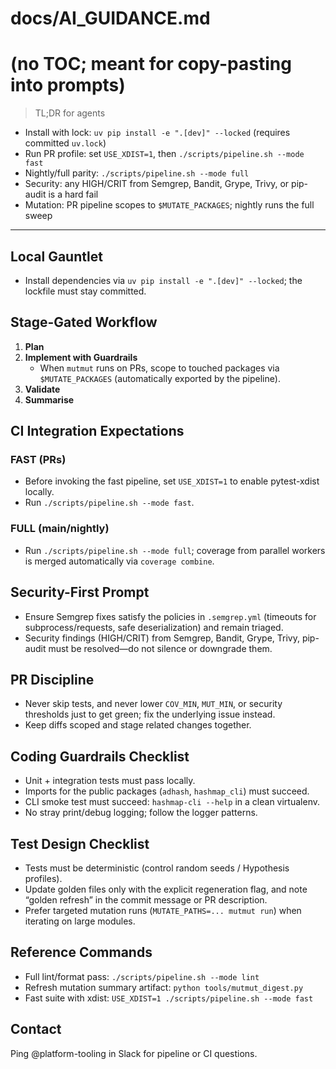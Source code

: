# docs/AI_GUIDANCE.md
# (no TOC; meant for copy-pasting into prompts)

> TL;DR for agents
- Install with lock: `uv pip install -e ".[dev]" --locked` (requires committed `uv.lock`)
- Run PR profile: set `USE_XDIST=1`, then `./scripts/pipeline.sh --mode fast`
- Nightly/full parity: `./scripts/pipeline.sh --mode full`
- Security: any HIGH/CRIT from Semgrep, Bandit, Grype, Trivy, or pip-audit is a hard fail
- Mutation: PR pipeline scopes to `$MUTATE_PACKAGES`; nightly runs the full sweep

---

## Local Gauntlet
- Install dependencies via `uv pip install -e ".[dev]" --locked`; the lockfile must stay committed.

## Stage-Gated Workflow
1. **Plan**
2. **Implement with Guardrails**
   - When `mutmut` runs on PRs, scope to touched packages via `$MUTATE_PACKAGES` (automatically exported by the pipeline).
3. **Validate**
4. **Summarise**

## CI Integration Expectations

### FAST (PRs)
- Before invoking the fast pipeline, set `USE_XDIST=1` to enable pytest-xdist locally.
- Run `./scripts/pipeline.sh --mode fast`.

### FULL (main/nightly)
- Run `./scripts/pipeline.sh --mode full`; coverage from parallel workers is merged automatically via `coverage combine`.

## Security-First Prompt
- Ensure Semgrep fixes satisfy the policies in `.semgrep.yml` (timeouts for subprocess/requests, safe deserialization) and remain triaged.
- Security findings (HIGH/CRIT) from Semgrep, Bandit, Grype, Trivy, pip-audit must be resolved—do not silence or downgrade them.

## PR Discipline
- Never skip tests, and never lower `COV_MIN`, `MUT_MIN`, or security thresholds just to get green; fix the underlying issue instead.
- Keep diffs scoped and stage related changes together.

## Coding Guardrails Checklist
- Unit + integration tests must pass locally.
- Imports for the public packages (`adhash`, `hashmap_cli`) must succeed.
- CLI smoke test must succeed: `hashmap-cli --help` in a clean virtualenv.
- No stray print/debug logging; follow the logger patterns.

## Test Design Checklist
- Tests must be deterministic (control random seeds / Hypothesis profiles).
- Update golden files only with the explicit regeneration flag, and note “golden refresh” in the commit message or PR description.
- Prefer targeted mutation runs (`MUTATE_PATHS=... mutmut run`) when iterating on large modules.

## Reference Commands
- Full lint/format pass: `./scripts/pipeline.sh --mode lint`
- Refresh mutation summary artifact: `python tools/mutmut_digest.py`
- Fast suite with xdist: `USE_XDIST=1 ./scripts/pipeline.sh --mode fast`

## Contact
Ping @platform-tooling in Slack for pipeline or CI questions.
